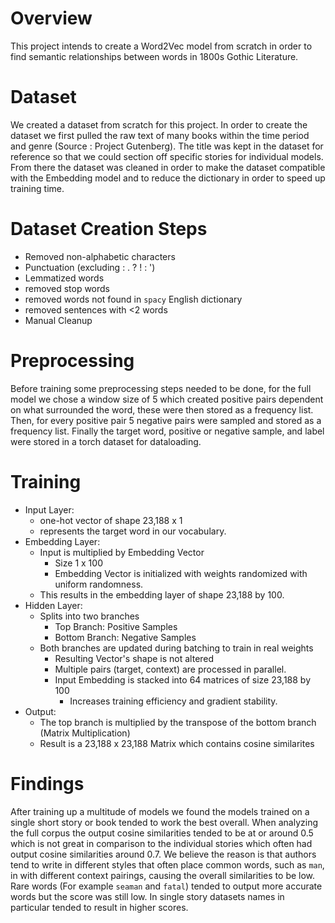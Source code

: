# Overview
This project intends to create a Word2Vec model from scratch in order to find semantic relationships
between words in 1800s Gothic Literature.

# Dataset
We created a dataset from scratch for this project. In order to create the dataset we first pulled the raw text
of many books within the time period and genre (Source : Project Gutenberg). The title was kept in the dataset
for reference so that we could section off specific stories for individual models. From there the dataset was 
cleaned in order to make the dataset compatible with the Embedding model and to reduce the dictionary in order
to speed up training time.


# Dataset Creation Steps
- Removed non-alphabetic characters
- Punctuation (excluding : . ? ! : ')
- Lemmatized words
- removed stop words
- removed words not found in `spacy` English dictionary
- removed sentences with <2 words
- Manual Cleanup

# Preprocessing
Before training some preprocessing steps needed to be done, for the full model we chose a window size of 5 which created
positive pairs dependent on what surrounded the word, these were then stored as a frequency list. Then, for every positive 
pair 5 negative pairs were sampled and stored as a frequency list. Finally the target word, positive or negative sample, and 
label were stored in a torch dataset for dataloading.

# Training
- Input Layer:
  - one-hot vector of shape 23,188 x 1
  - represents the target word in our vocabulary.
- Embedding Layer:
  - Input is multiplied by Embedding Vector
    - Size 1 x 100
    - Embedding Vector is initialized with weights randomized with uniform randomness.
  - This results in the embedding layer of shape 23,188 by 100.
- Hidden Layer:
  - Splits into two branches
    - Top Branch: Positive Samples
    - Bottom Branch: Negative Samples
  - Both branches are updated during batching to train in real weights
    - Resulting Vector's shape is not altered
    - Multiple pairs (target, context) are processed in parallel.
    - Input Embedding is stacked into 64 matrices of size 23,188 by 100
      - Increases training efficiency and gradient stability.
- Output:
  - The top branch is multiplied by the transpose of the bottom branch (Matrix Multiplication)
  - Result is a 23,188 x 23,188 Matrix which contains cosine similarites


# Findings

After training up a multitude of models we found the models trained on a single short story or book tended to work
the best overall. When analyzing the full corpus the output cosine similarities tended to be at or around 0.5 which is not
great in comparison to the individual stories which often had output cosine similarities around 0.7. We believe the 
reason is that authors tend to write in different styles that often place common words, such as `man`, in with different context pairings,
causing the overall similarities to be low. Rare words (For example `seaman` and `fatal`) tended to output more accurate words
but the score was still low. In single story datasets names in particular tended to result in higher scores.
